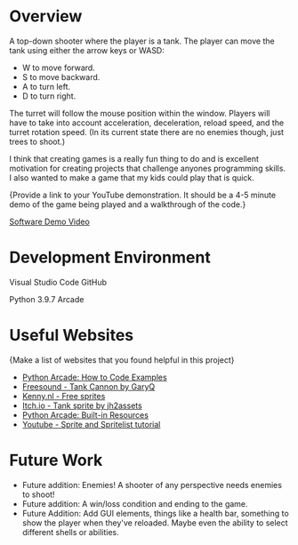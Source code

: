 # Overview


A top-down shooter where the player is a tank. The player can move the tank using either the arrow keys or WASD:
* W to move forward.
* S to move backward.
* A to turn left.
* D to turn right.

The turret will follow the mouse position within the window. Players will have to take into account acceleration, deceleration, reload speed, and the turret rotation speed. (In its current state there are no enemies though, just trees to shoot.)

I think that creating games is a really fun thing to do and is excellent motivation for creating projects that challenge anyones programming skills. I also wanted to make a game that my kids could play that is quick.

{Provide a link to your YouTube demonstration.  It should be a 4-5 minute demo of the game being played and a walkthrough of the code.}

[Software Demo Video](http://youtube.link.goes.here)

# Development Environment

Visual Studio Code
GitHub

Python 3.9.7
Arcade

# Useful Websites

{Make a list of websites that you found helpful in this project}
* [Python Arcade: How to Code Examples](https://api.arcade.academy/en/latest/examples/index.html#how-to-example-code)
* [Freesound - Tank Cannon by GaryQ](https://freesound.org/s/127845/)
* [Kenny.nl - Free sprites](https://kenney.nl/)
* [Itch.io - Tank sprite by jh2assets](https://jimhatama.itch.io/)
* [Python Arcade: Built-in Resources](https://api.arcade.academy/en/latest/resources.html)
* [Youtube - Sprite and Spritelist tutorial](https://youtu.be/LQ3r36uyHNY)

# Future Work

* Future addition: Enemies! A shooter of any perspective needs enemies to shoot!
* Future addition: A win/loss condition and ending to the game.
* Future Addition: Add GUI elements, things like a health bar, something to show the player when they've reloaded. Maybe even the ability to select different shells or abilities.
